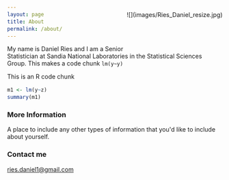 ```yaml
---
layout: page
title: About
permalink: /about/
---
```


<div style= "float:right;position: relative; top: -80px;">
![](images/Ries_Daniel_resize.jpg) 
</div>

My name is Daniel Ries and I am a Senior Statistician at Sandia National Laboratories in the Statistical Sciences Group. This makes a code chunk `lm(y~y)`

This is an R code chunk

```r
m1 <- lm(y~z)
summary(m1)
```



### More Information

A place to include any other types of information that you'd like to include about yourself.

### Contact me

[ries.daniel1@gmail.com](mailto:ries.daniel1@gmail.com)
